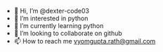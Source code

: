 - 👋 Hi, I’m @dexter-code03
- 👀 I’m interested in python
- 🌱 I’m currently learning python
- 💞️ I’m looking to collaborate on github
- 📫 How to reach me vyomgupta.rath@gmail.com

<!---
dexter-code03/dexter-code03 is a ✨ special ✨ repository because its `README.md` (this file) appears on your GitHub profile.
You can click the Preview link to take a look at your changes.
--->
